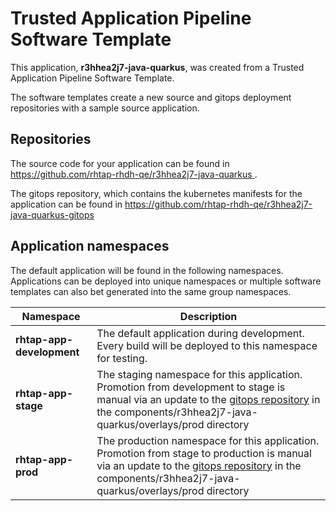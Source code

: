 # Trusted Application Pipeline Software Template

This application, **r3hhea2j7-java-quarkus**, was created from a Trusted Application Pipeline Software Template.

The software templates create a new source and gitops deployment repositories with a sample source application. 

## Repositories

The source code for your application can be found in [https://github.com/rhtap-rhdh-qe/r3hhea2j7-java-quarkus ](https://github.com/rhtap-rhdh-qe/r3hhea2j7-java-quarkus ).
 
The gitops repository, which contains the kubernetes manifests for the application can be found in 
[https://github.com/rhtap-rhdh-qe/r3hhea2j7-java-quarkus-gitops ](https://github.com/rhtap-rhdh-qe/r3hhea2j7-java-quarkus-gitops ) 

## Application namespaces 

The default application will be found in the following namespaces. Applications can be deployed into unique namespaces or multiple software templates can also bet generated into the same group namespaces.  

|  Namespace   |  Description   |  
| -------- | -------- |   
| **rhtap-app-development** | The default application during development. Every build will be deployed to this namespace for testing. | 
| **rhtap-app-stage** | The staging namespace for this application. Promotion from development to stage is manual via an update to the [gitops repository](https://github.com/rhtap-rhdh-qe/r3hhea2j7-java-quarkus-gitops ) in the components/r3hhea2j7-java-quarkus/overlays/prod directory |  
| **rhtap-app-prod** | The production namespace for this application. Promotion from stage to production is manual via an update to the [gitops repository](https://github.com/rhtap-rhdh-qe/r3hhea2j7-java-quarkus-gitops ) in the components/r3hhea2j7-java-quarkus/overlays/prod directory | 